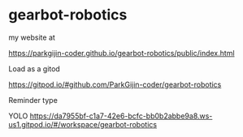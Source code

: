 # gearbot-robotics


my website at

https://parkgijin-coder.github.io/gearbot-robotics/public/index.html




Load as a gitod

https://gitpod.io/#github.com/ParkGijin-coder/gearbot-robotics

Reminder type

YOLO
https://da7955bf-c1a7-42e6-bcfc-bb0b2abbe9a8.ws-us1.gitpod.io/#/workspace/gearbot-robotics
